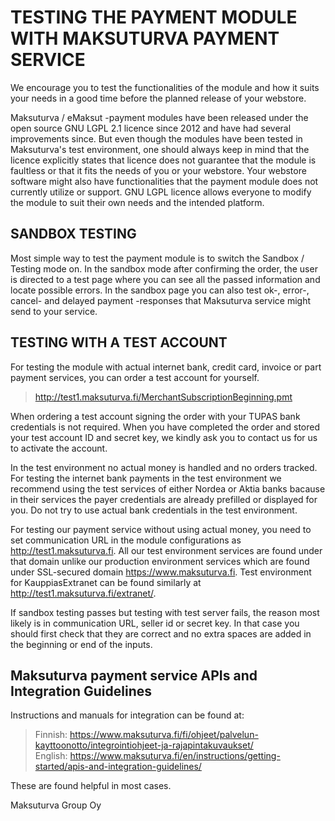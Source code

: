 TESTING THE PAYMENT MODULE WITH MAKSUTURVA PAYMENT SERVICE
==========================================================
We encourage you to test the functionalities of the module and how it suits your needs in a good time before the planned release of your webstore. 

Maksuturva / eMaksut -payment modules have been released under the open source GNU LGPL 2.1 licence since 2012 and have had several improvements since. But even though the modules have been tested in Maksuturva's test environment, one should always keep in mind that the licence explicitly states that licence does not guarantee that the module is faultless or that it fits the needs of you or your webstore. Your webstore software might also have functionalities that the payment module does not currently utilize or support. 
GNU LGPL licence allows everyone to modify the module to suit their own needs and the intended platform.


SANDBOX TESTING
---------------
Most simple way to test the payment module is to switch the Sandbox / Testing mode on. In the sandbox mode after confirming the order, the user is directed to a test page where you can see all the passed information and locate possible errors. In the sandbox page you can also test ok-, error-, cancel- and delayed payment -responses that Maksuturva service might send to your service.


TESTING WITH A TEST ACCOUNT
---------------------------
For testing the module with actual internet bank, credit card, invoice or part payment services, you can order a test account for yourself.

> http://test1.maksuturva.fi/MerchantSubscriptionBeginning.pmt

When ordering a test account signing the order with your TUPAS bank credentials is not required. When you have completed the order and stored your test account ID and secret key, we kindly ask you to contact us for us to activate the account.

In the test environment no actual money is handled and no orders tracked. For testing the internet bank payments in the test environment we recommend using the test services of either Nordea or Aktia banks bacause in their services the payer credentials are already prefilled or displayed for you. Do not try to use actual bank credentials in the test environment.

For testing our payment service without using actual money, you need to set communication URL in the module configurations as http://test1.maksuturva.fi. All our test environment services are found under that domain unlike our production environment services which are found under SSL-secured domain https://www.maksuturva.fi. Test environment for KauppiasExtranet can be found similarly at http://test1.maksuturva.fi/extranet/.


If sandbox testing passes but testing with test server fails, the reason most likely is in communication URL, seller id or secret key. In that case you should first check that they are correct and no extra spaces are added in the beginning or end of the inputs.


Maksuturva payment service APIs and Integration Guidelines
-------------------------------
Instructions and manuals for integration can be found at:
> Finnish: https://www.maksuturva.fi/fi/ohjeet/palvelun-kayttoonotto/integrointiohjeet-ja-rajapintakuvaukset/  
English: https://www.maksuturva.fi/en/instructions/getting-started/apis-and-integration-guidelines/

These are found helpful in most cases.

Maksuturva Group Oy
